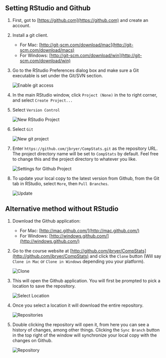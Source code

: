 ## Setting RStudio and Github

1. First, got to [https://github.com](https://github.com) and create an account.

2. Install a git client.

	* For Mac: [http://git-scm.com/download/mac](http://git-scm.com/download/macs)
	* For Windows: [http://git-scm.com/download/win](http://git-scm.com/download/win)

3. Go to the RStudio Preferences dialog box and make sure a Git executable is set under the Git/SVN section.

	![Enable git access](Figures/rstudio-settings.png?raw=TRUE)

4. In the main RStudio window, click `Project (None)` in the to right corner, and select `Create Project...`

5. Select `Version Control`

	![New RStudio Project](Figures/rstudio-newproject1.png?raw=TRUE)

6. Select `Git`

	![New git project](Figures/rstudio-newproject2.png?raw=TRUE)

7. Enter `https://github.com/jbryer/CompStats.git` as the repository URL. The project directory name will be set to `CompStats` by default. Feel free to change this and the project directory to whatever you like.

	![Settings for Github Project](Figures/rstudio-newproject3.png?raw=TRUE)

8. To update your local copy to the latest version from Github, from the Git tab in RStudio, select `More`, then `Pull Branches`. 

	![Update](Figures/rstudio-gitpull.png?raw=TRUE)


## Alternative method without RStudio

1. Download the Github application:

	* For Mac: [http://mac.github.com/](http://mac.github.com/)
	* For Windows: [http://windows.github.com/](http://windows.github.com/)

2. Go to the course website at [http://github.com/jbryer/CompStats](http://github.com/jbryer/CompStats) and click the `Clone` button (Will say `Clone in Mac` or `Clone in Windows` depending you your platform).


	![Clone](Figures/github-clone.png?raw=TRUE)

3. This will open the Github application. You will first be prompted to pick a location to save the repository.

	![Select Location](Figures/github-window1.png?raw=TRUE)

4. Once you select a location it will download the entire repository.

	![Repositories](Figures/github-window2.png?raw=TRUE)

5. Double clicking the repository will open it, from here you can see a history of changes, among other things. Clicking the `Sync Branch` button in the top right of the window will synchronize your local copy with the changes on Github.

	![Repository](Figures/github-window3.png?raw=TRUE)
